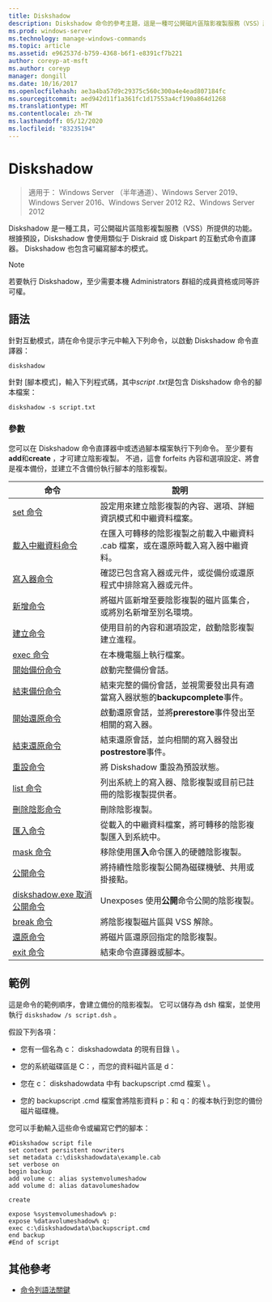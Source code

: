 ```yaml
---
title: Diskshadow
description: Diskshadow 命令的參考主題，這是一種可公開磁片區陰影複製服務（VSS）所提供之功能的工具。
ms.prod: windows-server
ms.technology: manage-windows-commands
ms.topic: article
ms.assetid: e962537d-b759-4368-b6f1-e8391cf7b221
author: coreyp-at-msft
ms.author: coreyp
manager: dongill
ms.date: 10/16/2017
ms.openlocfilehash: ae3a4ba57d9c29375c560c300a4e4ead807184fc
ms.sourcegitcommit: aed942d11f1a361fc1d17553a4cf190a864d1268
ms.translationtype: MT
ms.contentlocale: zh-TW
ms.lasthandoff: 05/12/2020
ms.locfileid: "83235194"
---
```

# <a name="diskshadow"></a>Diskshadow

> 適用于： Windows Server （半年通道）、Windows Server 2019、Windows Server 2016、Windows Server 2012 R2、Windows Server 2012

Diskshadow 是一種工具，可公開磁片區陰影複製服務（VSS）所提供的功能。 根據預設，Diskshadow 會使用類似于 Diskraid 或 Diskpart 的互動式命令直譯器。 Diskshadow 也包含可編寫腳本的模式。

> [!NOTE]
> 若要執行 Diskshadow，至少需要本機 Administrators 群組的成員資格或同等許可權。

## <a name="syntax"></a>語法

針對互動模式，請在命令提示字元中輸入下列命令，以啟動 Diskshadow 命令直譯器：

```
diskshadow
```

針對 [腳本模式]，輸入下列程式碼，其中*script .txt*是包含 Diskshadow 命令的腳本檔案：

```
diskshadow -s script.txt
```

### <a name="parameters"></a>參數

您可以在 Diskshadow 命令直譯器中或透過腳本檔案執行下列命令。 至少要有**add**和**create** ，才可建立陰影複製。 不過，這會 forfeits 內容和選項設定、將會是複本備份，並建立不含備份執行腳本的陰影複製。

| 命令 | 說明 |
| --------- | ----------- |
| [set 命令](set_2.md) | 設定用來建立陰影複製的內容、選項、詳細資訊模式和中繼資料檔案。 |
| [載入中繼資料命令](load-metadata.md) | 在匯入可轉移的陰影複製之前載入中繼資料 .cab 檔案，或在還原時載入寫入器中繼資料。 |
| [寫入器命令](writer.md) | 確認已包含寫入器或元件，或從備份或還原程式中排除寫入器或元件。 |
| [新增命令](add.md) | 將磁片區新增至要陰影複製的磁片區集合，或將別名新增至別名環境。 |
| [建立命令](create.md) | 使用目前的內容和選項設定，啟動陰影複製建立進程。 |
| [exec 命令](exec.md) | 在本機電腦上執行檔案。 |
| [開始備份命令](begin-backup.md) | 啟動完整備份會話。 |
| [結束備份命令](end-backup.md) | 結束完整的備份會話，並視需要發出具有適當寫入器狀態的**backupcomplete**事件。 |
| [開始還原命令](begin-restore.md) | 啟動還原會話，並將**prerestore**事件發出至相關的寫入器。 |
| [結束還原命令](end-restore.md) | 結束還原會話，並向相關的寫入器發出**postrestore**事件。 |
| [重設命令](reset.md) | 將 Diskshadow 重設為預設狀態。 |
| [list 命令](list.md) | 列出系統上的寫入器、陰影複製或目前已註冊的陰影複製提供者。 |
| [刪除陰影命令](delete-shadows.md) | 刪除陰影複製。 |
| [匯入命令](import.md) | 從載入的中繼資料檔案，將可轉移的陰影複製匯入到系統中。 |
| [mask 命令](mask.md) | 移除使用匯**入**命令匯入的硬體陰影複製。 |
| [公開命令](expose.md) | 將持續性陰影複製公開為磁碟機號、共用或掛接點。 |
| [diskshadow.exe 取消公開命令](unexpose.md) | Unexposes 使用**公開**命令公開的陰影複製。 |
| [break 命令](break_2.md) | 將陰影複製磁片區與 VSS 解除。 |
| [還原命令](revert.md) | 將磁片區還原回指定的陰影複製。 |
| [exit 命令](exit.md) | 結束命令直譯器或腳本。 |

## <a name="examples"></a>範例

這是命令的範例順序，會建立備份的陰影複製。 它可以儲存為 dsh 檔案，並使用執行 `diskshadow /s script.dsh` 。

假設下列各項：

- 您有一個名為 c： diskshadowdata 的現有目錄 \\ 。

- 您的系統磁碟區是 C：，而您的資料磁片區是 d：

- 您在 c： diskshadowdata 中有 backupscript .cmd 檔案 \\ 。

- 您的 backupscript .cmd 檔案會將陰影資料 p：和 q：的複本執行到您的備份磁片磁碟機。

您可以手動輸入這些命令或編寫它們的腳本：

```
#Diskshadow script file
set context persistent nowriters
set metadata c:\diskshadowdata\example.cab
set verbose on
begin backup
add volume c: alias systemvolumeshadow
add volume d: alias datavolumeshadow

create

expose %systemvolumeshadow% p:
expose %datavolumeshadow% q:
exec c:\diskshadowdata\backupscript.cmd
end backup
#End of script
```

## <a name="additional-references"></a>其他參考

- [命令列語法關鍵](command-line-syntax-key.md)
